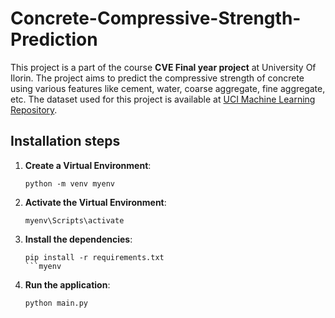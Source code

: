 # Concrete-Compressive-Strength-Prediction

This project is a part of the course **CVE Final year project** at University Of Ilorin. The project aims to predict the compressive strength of concrete using various features like cement, water, coarse aggregate, fine aggregate, etc. The dataset used for this project is available at [UCI Machine Learning Repository](https://archive.ics.uci.edu/ml/datasets/Concrete+Compressive+Strength).


## Installation steps

1. **Create a Virtual Environment**:

     ```
     python -m venv myenv
     ```

2. **Activate the Virtual Environment**:
   
    ```
    myenv\Scripts\activate
    ```

3. **Install the dependencies**:

    ```
    pip install -r requirements.txt
    ```myenv

4. **Run the application**:

    ```
    python main.py
    ```


